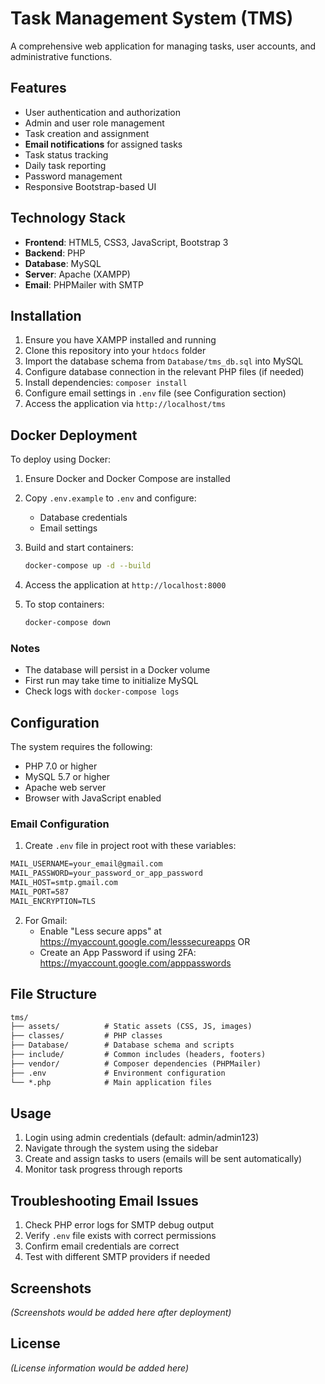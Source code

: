 # Task Management System (TMS)

A comprehensive web application for managing tasks, user accounts, and administrative functions.

## Features

- User authentication and authorization
- Admin and user role management
- Task creation and assignment
- **Email notifications** for assigned tasks
- Task status tracking
- Daily task reporting
- Password management
- Responsive Bootstrap-based UI

## Technology Stack

- **Frontend**: HTML5, CSS3, JavaScript, Bootstrap 3
- **Backend**: PHP
- **Database**: MySQL
- **Server**: Apache (XAMPP)
- **Email**: PHPMailer with SMTP

## Installation

1. Ensure you have XAMPP installed and running
2. Clone this repository into your `htdocs` folder
3. Import the database schema from `Database/tms_db.sql` into MySQL
4. Configure database connection in the relevant PHP files (if needed)
5. Install dependencies: `composer install`
6. Configure email settings in `.env` file (see Configuration section)
7. Access the application via `http://localhost/tms`

## Docker Deployment

To deploy using Docker:

1. Ensure Docker and Docker Compose are installed
2. Copy `.env.example` to `.env` and configure:
   - Database credentials
   - Email settings
3. Build and start containers:

   ```bash
   docker-compose up -d --build
   ```

4. Access the application at `http://localhost:8000`
5. To stop containers:

   ```bash
   docker-compose down
   ```

### Notes

- The database will persist in a Docker volume
- First run may take time to initialize MySQL
- Check logs with `docker-compose logs`

## Configuration

The system requires the following:

- PHP 7.0 or higher
- MySQL 5.7 or higher
- Apache web server
- Browser with JavaScript enabled

### Email Configuration

1. Create `.env` file in project root with these variables:

```markdown
MAIL_USERNAME=your_email@gmail.com
MAIL_PASSWORD=your_password_or_app_password
MAIL_HOST=smtp.gmail.com
MAIL_PORT=587
MAIL_ENCRYPTION=TLS
```

2. For Gmail:
   - Enable "Less secure apps" at <https://myaccount.google.com/lesssecureapps> OR
   - Create an App Password if using 2FA: <https://myaccount.google.com/apppasswords>

## File Structure

``` markdown
tms/
├── assets/          # Static assets (CSS, JS, images)
├── classes/         # PHP classes
├── Database/        # Database schema and scripts
├── include/         # Common includes (headers, footers)
├── vendor/          # Composer dependencies (PHPMailer)
├── .env             # Environment configuration
└── *.php            # Main application files
```

## Usage

1. Login using admin credentials (default: admin/admin123)
2. Navigate through the system using the sidebar
3. Create and assign tasks to users (emails will be sent automatically)
4. Monitor task progress through reports

## Troubleshooting Email Issues

1. Check PHP error logs for SMTP debug output
2. Verify `.env` file exists with correct permissions
3. Confirm email credentials are correct
4. Test with different SMTP providers if needed

## Screenshots

*(Screenshots would be added here after deployment)*

## License

*(License information would be added here)*

